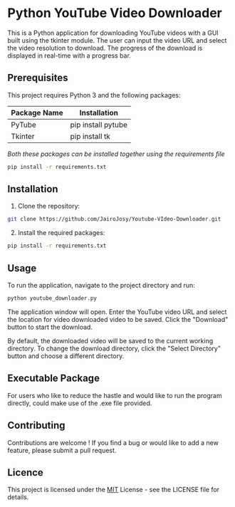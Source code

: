 # Python YouTube Video Downloader

This is a Python application for downloading YouTube videos with a GUI built using the tkinter module. The user can input the video URL and select the video resolution to download. The progress of the download is displayed in real-time with a progress bar.

## Prerequisites
This project requires Python 3 and the following packages:

Package Name  | Installation
------------- | -------------
PyTube  | pip install pytube
Tkinter  | pip install tk

_Both these packages can be installed together using the requirements file_ 

```bash
pip install -r requirements.txt
```

## Installation

1. Clone the repository:

```bash
git clone https://github.com/JairoJosy/Youtube-VIdeo-Downloader.git
```

2. Install the required packages:

```bash
pip install -r requirements.txt
```

## Usage

To run the application, navigate to the project directory and run:

```bash
python youtube_downloader.py
```

The application window will open. Enter the YouTube video URL and select the location for video downloaded video to be saved. Click the "Download" button to start the download.

By default, the downloaded video will be saved to the current working directory. To change the download directory, click the "Select Directory" button and choose a different directory.

## Executable Package
For users who like to reduce the hastle and would like to run the program directly, could make use of the .exe file provided.

## Contributing

Contributions are welcome ! If you find a bug or would like to add a new feature, please submit a pull request.

## Licence

This project is licensed under the [MIT](https://choosealicense.com/licenses/mit/) License - see the LICENSE file for details.



